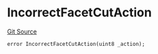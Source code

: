 # IncorrectFacetCutAction
[Git Source](https://github.com/thrackle-io/tron/blob/fa1f71d854feb4f93c1bbe77dbe731527e9e3d00/src/protocol/economic/ruleProcessor/RuleProcessorDiamondLib.sol)


```solidity
error IncorrectFacetCutAction(uint8 _action);
```

